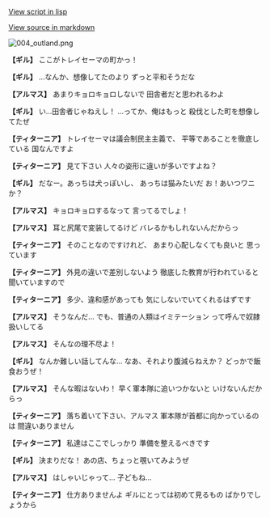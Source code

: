 [View script in lisp](../scripts/100201031.txt)

[View source in markdown](100201031.md)

![004_outland.png](../images/backgrounds/004_outland.png)

**【ギル】**
ここがトレイセーマの町かっ！

**【ギル】**
…なんか、想像してたのより
ずっと平和そうだな

**【アルマス】**
あまりキョロキョロしないで
田舎者だと思われるわよ

**【ギル】**
い…田舎者じゃねえし！
…ってか、俺はもっと
殺伐とした町を想像してたぜ

**【ティターニア】**
トレイセーマは議会制民主主義で、
平等であることを徹底している
国なんですよ

**【ティターニア】**
見て下さい
人々の姿形に違いが多いですよね？

**【ギル】**
だなー。あっちは犬っぽいし、
あっちは猫みたいだ
お！あいつワニか？

**【アルマス】**
キョロキョロするなって
言ってるでしょ！

**【アルマス】**
耳と尻尾で変装してるけど
バレるかもしれないんだからっ

**【ティターニア】**
そのことなのですけれど、
あまり心配しなくても良いと
思っています

**【ティターニア】**
外見の違いで差別しないよう
徹底した教育が行われていると
聞いていますので

**【ティターニア】**
多少、違和感があっても
気にしないでいてくれるはずです

**【アルマス】**
そうなんだ…
でも、普通の人類はイミテーション
って呼んで奴隷扱いしてる

**【アルマス】**
そんなの理不尽よ！

**【ギル】**
なんか難しい話してんな…
なあ、それより腹減らねえか？
どっかで飯食おうぜ！

**【アルマス】**
そんな暇はないわ！
早く軍本隊に追いつかないと
いけないんだからっ

**【ティターニア】**
落ち着いて下さい、アルマス
軍本隊が首都に向かっているのは
間違いありません

**【ティターニア】**
私達はここでしっかり
準備を整えるべきです

**【ギル】**
決まりだな！
あの店、ちょっと覗いてみようぜ

**【アルマス】**
はしゃいじゃって…
子どもね…

**【ティターニア】**
仕方ありませんよ
ギルにとっては初めて見るもの
ばかりでしょうから
